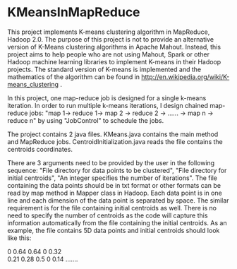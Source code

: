 KMeansInMapReduce
=================

This project implements K-means clustering algorithm in MapReduce, Hadoop 2.0. The purpose of this project is not to provide an alternative version of K-Means clustering algorithms in Apache Mahout. Instead, this project aims to help people who are not using Mahout, Spark or other Hadoop machine learning libraries to implement K-means in their Hadoop projects. The standard version of K-means is implemented and the mathematics of the algorithm can be found in http://en.wikipedia.org/wiki/K-means_clustering . 

In this project, one map-reduce job is designed for a single k-means iteration. In order to run multiple k-means iterations, I design chained map-reduce jobs: "map 1-> reduce 1-> map 2 -> reduce 2 -> ...... -> map n -> reduce n" by using "JobControl" to schedule the jobs. 

The project contains 2 java files. KMeans.java contains the main method and MapReduce jobs. CentroidInitialization.java reads the file contains the centroids coordinates. 

There are 3 arguments need to be provided by the user in the following sequence: "File directory for data points to be clustered", "File directory for initial centroids", "An integer specifies the number of iterations". The file containing the data points should be in txt format or other formats can be read by map method in Mapper class in Hadoop. Each data point is in one line and each dimension of the data point is separated by space. The similar requirement is for the file containing initial centroids as well. There is no need to specify the number of centroids as the code will capture this information automatically from the file containing the initial centroids. As an example, the file contains 5D data points and initial centroids should look like this:

0 0.64 0.64 0 0.32    
0.21 0.28 0.5 0 0.14 
.......


   
